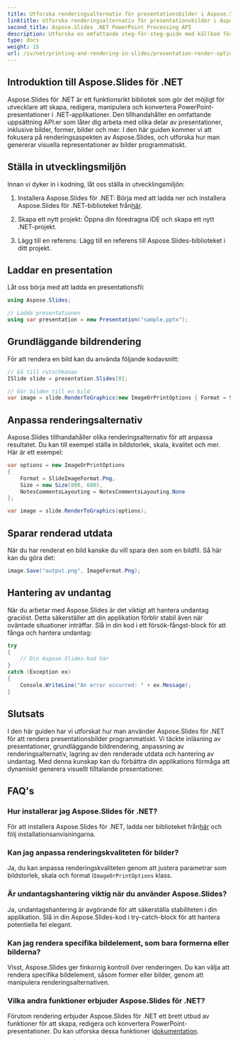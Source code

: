 ```yaml
---
title: Utforska renderingsalternativ för presentationsbilder i Aspose.Slides
linktitle: Utforska renderingsalternativ för presentationsbilder i Aspose.Slides
second_title: Aspose.Slides .NET PowerPoint Processing API
description: Utforska en omfattande steg-för-steg-guide med källkod för att rendera presentationsbilder med Aspose.Slides för .NET. Lär dig hur du förbättrar dina utvecklingsförmåga och skapar visuellt fängslande presentationer programmatiskt.
type: docs
weight: 15
url: /sv/net/printing-and-rendering-in-slides/presentation-render-options/
---
```


## Introduktion till Aspose.Slides för .NET

Aspose.Slides för .NET är ett funktionsrikt bibliotek som gör det möjligt för utvecklare att skapa, redigera, manipulera och konvertera PowerPoint-presentationer i .NET-applikationer. Den tillhandahåller en omfattande uppsättning API:er som låter dig arbeta med olika delar av presentationer, inklusive bilder, former, bilder och mer. I den här guiden kommer vi att fokusera på renderingsaspekten av Aspose.Slides, och utforska hur man genererar visuella representationer av bilder programmatiskt.

## Ställa in utvecklingsmiljön

Innan vi dyker in i kodning, låt oss ställa in utvecklingsmiljön:

1.  Installera Aspose.Slides för .NET: Börja med att ladda ner och installera Aspose.Slides för .NET-biblioteket från[här](https://releases.aspose.com/slides/net/).

2. Skapa ett nytt projekt: Öppna din föredragna IDE och skapa ett nytt .NET-projekt.

3. Lägg till en referens: Lägg till en referens till Aspose.Slides-biblioteket i ditt projekt.

## Laddar en presentation

Låt oss börja med att ladda en presentationsfil:

```csharp
using Aspose.Slides;

// Ladda presentationen
using var presentation = new Presentation("sample.pptx");
```

## Grundläggande bildrendering

För att rendera en bild kan du använda följande kodavsnitt:

```csharp
// Gå till rutschkanan
ISlide slide = presentation.Slides[0];

// Gör bilden till en bild
var image = slide.RenderToGraphics(new ImageOrPrintOptions { Format = SlideImageFormat.Jpeg });
```

## Anpassa renderingsalternativ

Aspose.Slides tillhandahåller olika renderingsalternativ för att anpassa resultatet. Du kan till exempel ställa in bildstorlek, skala, kvalitet och mer. Här är ett exempel:

```csharp
var options = new ImageOrPrintOptions
{
    Format = SlideImageFormat.Png,
    Size = new Size(800, 600),
    NotesCommentsLayouting = NotesCommentsLayouting.None
};

var image = slide.RenderToGraphics(options);
```

## Sparar renderad utdata

När du har renderat en bild kanske du vill spara den som en bildfil. Så här kan du göra det:

```csharp
image.Save("output.png", ImageFormat.Png);
```

## Hantering av undantag

När du arbetar med Aspose.Slides är det viktigt att hantera undantag graciöst. Detta säkerställer att din applikation förblir stabil även när oväntade situationer inträffar. Slå in din kod i ett försök-fångst-block för att fånga och hantera undantag:

```csharp
try
{
    // Din Aspose.Slides-kod här
}
catch (Exception ex)
{
    Console.WriteLine("An error occurred: " + ex.Message);
}
```

## Slutsats

I den här guiden har vi utforskat hur man använder Aspose.Slides för .NET för att rendera presentationsbilder programmatiskt. Vi täckte inläsning av presentationer, grundläggande bildrendering, anpassning av renderingsalternativ, lagring av den renderade utdata och hantering av undantag. Med denna kunskap kan du förbättra din applikations förmåga att dynamiskt generera visuellt tilltalande presentationer.

## FAQ's

### Hur installerar jag Aspose.Slides för .NET?

För att installera Aspose.Slides för .NET, ladda ner biblioteket från[här](https://releases.aspose.com/slides/net/) och följ installationsanvisningarna.

### Kan jag anpassa renderingskvaliteten för bilder?

 Ja, du kan anpassa renderingskvaliteten genom att justera parametrar som bildstorlek, skala och format i`ImageOrPrintOptions` klass.

### Är undantagshantering viktig när du använder Aspose.Slides?

Ja, undantagshantering är avgörande för att säkerställa stabiliteten i din applikation. Slå in din Aspose.Slides-kod i try-catch-block för att hantera potentiella fel elegant.

### Kan jag rendera specifika bildelement, som bara formerna eller bilderna?

Visst, Aspose.Slides ger finkornig kontroll över renderingen. Du kan välja att rendera specifika bildelement, såsom former eller bilder, genom att manipulera renderingsalternativen.

### Vilka andra funktioner erbjuder Aspose.Slides för .NET?

Förutom rendering erbjuder Aspose.Slides för .NET ett brett utbud av funktioner för att skapa, redigera och konvertera PowerPoint-presentationer. Du kan utforska dessa funktioner i[dokumentation](https://reference.aspose.com/slides/net/).